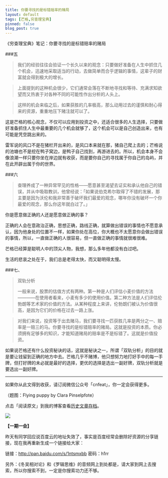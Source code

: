 ```yaml
---
title: 你要寻找的是标错赔率的赌局
layout: default
tags: [芒格,穷查理宝典]
pinned: false
blog_post: true
---
```



《穷查理宝典》笔记：你要寻找的是标错赔率的赌局

###五

>我们的经验往往会验证一个长久以来的观念：只要做好准备在人生中抓住几个机会，迅速地采取适当的行动，去做简单而合乎逻辑的事情，这辈子的财富就会得到极大的增长。

>上面提到的这种机会很少，它们通常会落在不断地寻找和等待、充满求知欲望而又热衷于对各种不同的可能性作出分析的人头上。

>这样的机会来临之后，如果获胜的几率极高，那么动用过去的谨慎和耐心得来的资源，重重地压下赌注就可以了。

这是芒格的核心观念，不仅可以应用到投资之中，还适合很多的人生选择，只要做好准备抓住人生中最重要的几个机会就够了，这个机会可以是自己创造出来，也有可能是凭空跳出来的。

雷军说的风口不是在猪栏开出来的，是风口本来就在那，猪自己爬上去的；芒格说的池塘也不是挖在鸭子窝边，是鸭子自己找到，再游进去的。所以，机会本身不会像浪潮一样只要你坐在岸边就有收获，而是要你自己的寻找属于你自己的岛屿，并在此开辟出属于你的世界。

###六

>查理养成了一种异常罕见的性格——愿意甚至渴望去证实和承认他自己的错误，并从中吸取教训，他曾经说：「如果说伯克希尔取得了不错的发展，那主要是因为沃伦和我非常善于破坏我们最爱的观念，哪年你没有破坏一个你最爱的观念，那么你这年就白过了。」

你是愿意做正确的人还是愿意做正确的事？

正确的人会在意政治正确，思想正确，路线正确，就算做出错误的事情也不愿意承认，因为他身处的位置不一样，如果你处在高位，你大概也不太愿意你会做出错误的事情，所以，一直做正确的人很容易，但一直做正确的事情就很难很难。

芒格已经算是聪明人中的顶尖人物，我想，那么多年他都没有白过吧。

生活的悲哀之处在于，我们总是老得太快，而又聪明得太慢。

###七、

>双轨分析
>
>一般来说，股票的估值方式有两种。第一种是人们评估小麦价值的方法————在使用者看来，小麦有多少的使用价值。第二种方法是人们评估伦勃朗等艺术家的价值的方法。从某种程度上来讲，伦勃朗们被认为价值很高，是因为它们的价格在过去一路上涨。

>对我们来说，投资等于出去赌马，我们要寻找一匹获胜几率是两分之一、赔率是一赔三的马。你要寻找的是标错赔率的赌局。这就是投资的本质。你必须拥有足够多的知识，才能知道赌局的赔率是不是标错了。这就是价值投资。

如果说芒格还有什么投资秘诀的话，这就是秘诀之一，所谓「双轨分析」的目的就是要让钱留到正确的地方中去。芒格几乎不赌博，他只想努力地打好手中的每一手牌，但打好牌的未必就是最好的选择，更优的选择是选出一副好牌，双轨分析就是要选出一副好牌。


----

如果你从此文得到收获，请订阅微信公众号「cnfeat」，你一定会获得更多。

（题图：Flying puppy by Clara Pinselpfote）

点击「阅读原文」到我的博客查看[历史文章存档](http://cnfeat.com)。

![](http://cnfeat.qiniudn.com/signitrue-2014-09-28.jpg)

**【一期一会】**

昨天有同学回应说百度云的地址失效了，事实是百度经常会删除好资源的分享链接，现在我再重新生成一个链接给大家：

链接：http://pan.baidu.com/s/1ntsmxbb 密码：h1rr

另外：《冬吴相对论》和《罗辑思维》的音频网上到处都是，请大家到网上去搜索，所以你搜索不到，一定是你搜索功力还不够。
